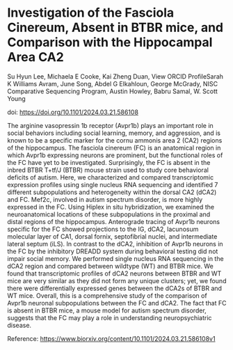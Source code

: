 # Investigation of the Fasciola Cinereum, Absent in BTBR mice, and Comparison with the Hippocampal Area CA2
Su Hyun Lee, Michaela E Cooke, Kai Zheng Duan,  View ORCID ProfileSarah K Williams Avram, June Song, Abdel G Elkahloun, George McGrady, NISC Comparative Sequencing Program, Austin Howley, Babru Samal, W. Scott Young

doi: https://doi.org/10.1101/2024.03.21.586108

The arginine vasopressin 1b receptor (Avpr1b) plays an important role in social behaviors
including social learning, memory, and aggression, and is known to be a specific marker for the
cornu ammonis area 2 (CA2) regions of the hippocampus. The fasciola cinereum (FC) is an
anatomical region in which Avpr1b expressing neurons are prominent, but the functional roles of
the FC have yet to be investigated. Surprisingly, the FC is absent in the inbred BTBR T+tf/J (BTBR)
mouse strain used to study core behavioral deficits of autism. Here, we characterized and compared
transcriptomic expression profiles using single nucleus RNA sequencing and identified 7 different
subpopulations and heterogeneity within the dorsal CA2 (dCA2) and FC. Mef2c, involved in
autism spectrum disorder, is more highly expressed in the FC. Using Hiplex in situ hybridization,
we examined the neuroanatomical locations of these subpopulations in the proximal and distal
regions of the hippocampus. Anterograde tracing of Avpr1b neurons specific for the FC showed
projections to the IG, dCA2, lacunosum molecular layer of CA1, dorsal fornix, septofibrial nuclei,
and intermediate lateral septum (iLS). In contrast to the dCA2, inhibition of Avpr1b neurons in
the FC by the inhibitory DREADD system during behavioral testing did not impair social memory.
We performed single nucleus RNA sequencing in the dCA2 region and compared between
wildtype (WT) and BTBR mice. We found that transcriptomic profiles of dCA2 neurons between
BTBR and WT mice are very similar as they did not form any unique clusters; yet, we found there
were differentially expressed genes between the dCA2s of BTBR and WT mice. Overall, this is a
comprehensive study of the comparison of Avpr1b neuronal subpopulations between the FC and
dCA2. The fact that FC is absent in BTBR mice, a mouse model for autism spectrum disorder,
suggests that the FC may play a role in understanding neuropsychiatric disease. 

Reference: 
https://www.biorxiv.org/content/10.1101/2024.03.21.586108v1
